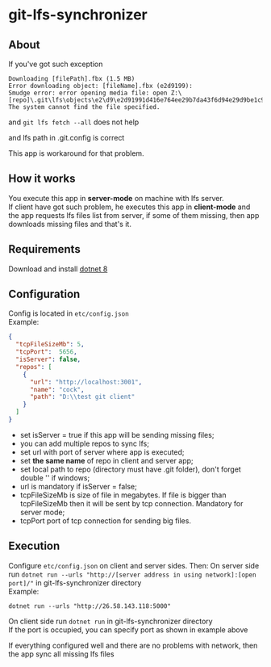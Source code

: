# git-lfs-synchronizer
## About

If you've got such exception  

```
Downloading [filePath].fbx (1.5 MB)
Error downloading object: [fileName].fbx (e2d9199): 
Smudge error: error opening media file: open Z:\[repo]\.git\lfs\objects\e2\d9\e2d91991d416e764ee29b7da43f6d94e29d9be1c9e8eadf72b69a9699c832fc7: The system cannot find the file specified.
```  

and `git lfs fetch --all` does not help

and lfs path in .git\.config is correct

This app is workaround for that problem.

## How it works
You execute this app in **server-mode** on machine with lfs server.  
If client have got such problem, he executes this app in **client-mode** and the app requests lfs files list from server, if some of them missing, then app downloads missing files and that's it.

## Requirements 
Download and install [dotnet 8](https://dotnet.microsoft.com/en-us/download/dotnet/8.0)

## Configuration
Config is located in `etc/config.json`  
Example:  
```json
{
  "tcpFileSizeMb": 5,
  "tcpPort":  5656,
  "isServer": false,
  "repos": [
    {
      "url": "http://localhost:3001",
      "name": "cock",
      "path": "D:\\test git client"
    }
  ]
}
```
* set isServer = true if this app will be sending missing files;
* you can add multiple repos to sync lfs;
* set url with port of server where app is executed;
* set **the same name** of repo in client and server app;
* set local path to repo (directory must have .git folder), don't forget double '\' if windows;
* url is mandatory if isServer = false;
* tcpFileSizeMb is size of file in megabytes. If file is bigger than tcpFileSizeMb then it will be sent by tcp connection. Mandatory for server mode;
* tcpPort port of tcp connection for sending big files.

## Execution
Configure `etc/config.json` on client and server sides. Then:
On server side run `dotnet run --urls "http://[server address in using network]:[open port]/"` in git-lfs-synchronizer directory  
Example:
```
dotnet run --urls "http://26.58.143.118:5000"
```
On client side run `dotnet run` in git-lfs-synchronizer directory  
If the port is occupied, you can specify port as shown in example above  

If everything configured well and there are no problems with network, then the app sync all missing lfs files

